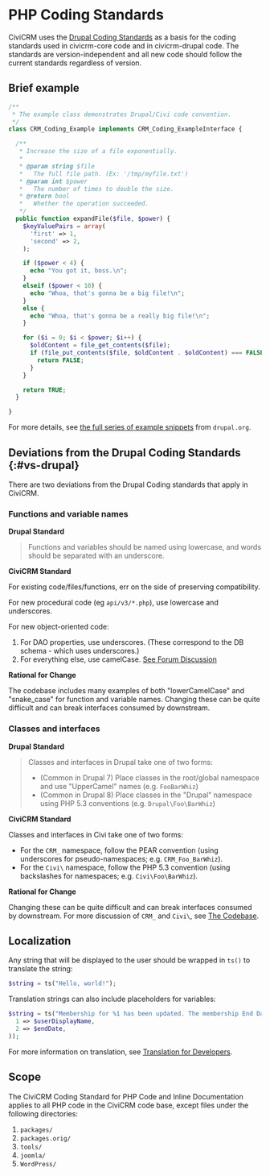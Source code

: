 # PHP Coding Standards

CiviCRM uses the [Drupal Coding Standards](https://www.drupal.org/docs/develop/standards) as a basis for the coding standards used in civicrm-core code and in civicrm-drupal code.
The standards are version-independent and all new code should follow the current standards regardless of version. 

## Brief example

```php
/**
 * The example class demonstrates Drupal/Civi code convention.
 */
class CRM_Coding_Example implements CRM_Coding_ExampleInterface {

  /**
   * Increase the size of a file exponentially.
   *
   * @param string $file
   *   The full file path. (Ex: '/tmp/myfile.txt')
   * @param int $power
   *   The number of times to double the size.
   * @return bool
   *   Whether the operation succeeded.
   */
  public function expandFile($file, $power) {
    $keyValuePairs = array(
      'first' => 1,
      'second' => 2,
    );

    if ($power < 4) {
      echo "You got it, boss.\n";
    }
    elseif ($power < 10) {
      echo "Whoa, that's gonna be a big file!\n";
    }
    else {
      echo "Whoa, that's gonna be a really big file!\n";
    }

    for ($i = 0; $i < $power; $i++) {
      $oldContent = file_get_contents($file);
      if (file_put_contents($file, $oldContent . $oldContent) === FALSE) {
        return FALSE;
      }
    }

    return TRUE;
  }

}
```

For more details, see [the full series of example snippets](https://www.drupal.org/docs/develop/standards/coding-standards) from `drupal.org`.

## Deviations from the Drupal Coding Standards {:#vs-drupal}

There are two deviations from the Drupal Coding standards that apply in CiviCRM.

### Functions and variable names

**Drupal Standard**

> Functions and variables should be named using lowercase, and words should be separated with an underscore.

**CiviCRM Standard**

For existing code/files/functions, err on the side of preserving compatibility.

For new procedural code (eg `api/v3/*.php`), use lowercase and underscores.
 
For new object-oriented code:

1. For DAO properties, use underscores. (These correspond to the DB schema - which uses underscores.)
2. For everything else, use camelCase. [See Forum Discussion](http://forum.civicrm.org/index.php/topic,35519.0.html)

**Rational for Change**

The codebase includes many examples of both "lowerCamelCase" and "snake_case" for function and variable names. Changing these can be quite difficult and can break interfaces consumed by downstream.


### Classes and interfaces

**Drupal Standard**

> Classes and interfaces in Drupal take one of two forms:
> 
> * (Common in Drupal 7) Place classes in the root/global namespace and use "UpperCamel" names (e.g. `FooBarWhiz`)
> * (Common in Drupal 8) Place classes in the "Drupal\" namespace using PHP 5.3 conventions (e.g. `Drupal\Foo\BarWhiz`)


**CiviCRM Standard**

Classes and interfaces in Civi take one of two forms:

* For the `CRM_` namespace, follow the PEAR convention (using underscores for pseudo-namespaces; e.g. `CRM_Foo_BarWhiz`).
* For the `Civi\` namespace, follow the PHP 5.3 convention (using backslashes for namespaces; e.g. `Civi\Foo\BarWhiz`).

**Rational for Change**

Changing these can be quite difficult and can break interfaces consumed by downstream. For more discussion of `CRM_` and `Civi\`, see [The Codebase](/framework/filesystem.md).

## Localization

Any string that will be displayed to the user should be wrapped in `ts()` to translate the string:

```php
$string = ts("Hello, world!");
```

Translation strings can also include placeholders for variables:

```php
$string = ts("Membership for %1 has been updated. The membership End Date is %2.", array(
  1 => $userDisplayName,
  2 => $endDate,
));
```

For more information on translation, see [Translation for Developers](/translation/index.md).

## Scope

The CiviCRM Coding Standard for PHP Code and Inline Documentation applies to all PHP code in the CiviCRM code base, except files under the following directories:

1. `packages/`
1. `packages.orig/`
1. `tools/`
1. `joomla/`
1. `WordPress/`
